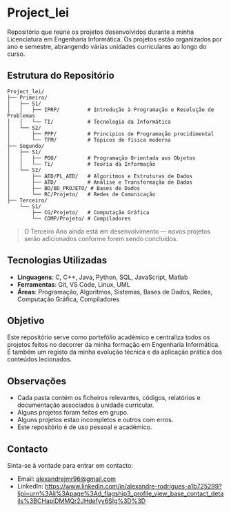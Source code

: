 # Project_lei

Repositório que reúne os projetos desenvolvidos durante a minha Licenciatura em Engenharia Informática. Os projetos estão organizados por ano e semestre, abrangendo várias unidades curriculares ao longo do curso.

## Estrutura do Repositório

```
Project_lei/
├── Primeiro/
│   ├── S1/
│   │   ├── IPRP/         # Introdução à Programação e Resolução de Problemas
│   │   └── TI/           # Tecnologia da Informática
│   └── S2/
│       ├── PPP/          # Principios de Programação procidimental 
│       └── TFM/          # Tópicos de física moderna
├── Segundo/
│   ├── S1/
│   │   ├── POO/          # Programação Orientada aos Objetos
│   │   └── Ti/           # Teoria da Informação
│   └── S2/
│       ├── AED/PL_AED/   # Algoritmos e Estruturas de Dados
│       ├── ATD/          # Análise e Transformação de Dados
│       ├── BD/BD_PROJETO/ # Bases de Dados
│       └── RC/Projeto/   # Redes de Comunicação
├── Terceiro/
    └── S1/
        ├── CG/Projeto/   # Computação Gráfica
        └── COMP/Projeto/ # Compiladores
```

> O Terceiro Ano ainda está em desenvolvimento — novos projetos serão adicionados conforme forem sendo concluídos.

## Tecnologias Utilizadas

- **Linguagens**: C, C++, Java, Python, SQL, JavaScript, Matlab
- **Ferramentas**: Git, VS Code, Linux, UML
- **Áreas**: Programação, Algoritmos, Sistemas, Bases de Dados, Redes, Computação Gráfica, Compiladores

## Objetivo

Este repositório serve como portefólio académico e centraliza todos os projetos feitos no decorrer da minha formação em Engenharia Informática. É também um registo da minha evolução técnica e da aplicação prática dos conteúdos lecionados.

## Observações

- Cada pasta contém os ficheiros relevantes, códigos, relatórios e documentação associados à unidade curricular.
- Alguns projetos foram feitos em grupo.
- Alguns projetos estao incompletos e outros com erros.
- Este repositório é de uso pessoal e académico.

## Contacto

Sinta-se à vontade para entrar em contacto:

- Email: alexandrejmr96@gmail.com
- LinkedIn: https://www.linkedin.com/in/alexandre-rodrigues-a1b725299?lipi=urn%3Ali%3Apage%3Ad_flagship3_profile_view_base_contact_details%3BCHapiDMMQr2JHdefyy6SIg%3D%3D
